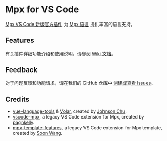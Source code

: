 # Mpx for VS Code

[Mpx VS Code 新版官方插件][mpx-extension] 为 [Mpx 语言](https://mpxjs.cn) 提供丰富的语言支持。

## Features

有关插件详细功能介绍和使用说明，请参阅 [Wiki 文档][mpx-vscode-wiki]。

## Feedback

对于问题反馈和功能请求，请在我们的 GitHub 仓库中 [创建或查看 Issues](https://github.com/mpx-ecology/language-tools/issues)。

## Credits

- [vue-language-tools] & [Volar], created by [Johnson Chu].
- [vscode-mpx], a legacy VS Code extension for Mpx, created by [pagnkelly].
- [mpx-template-features], a legacy VS Code extension for Mpx template, created by [Soon Wang].

<!-- Reference Links -->

[mpx-extension]: https://github.com/mpx-ecology/language-tools
[mpx-vscode-wiki]: https://github.com/mpx-ecology/language-tools/wiki
[vue-language-tools]: https://github.com/vuejs/language-tools
[Volar]: https://github.com/volarjs/volar.js
[Johnson Chu]: https://github.com/johnsoncodehk
[vscode-mpx]: https://marketplace.visualstudio.com/items?itemName=pagnkelly.mpx
[mpx-template-features]: https://marketplace.visualstudio.com/items?itemName=wangshun.mpx-template-features
[pagnkelly]: https://github.com/pagnkelly
[Soon Wang]: https://github.com/wangshunnn
